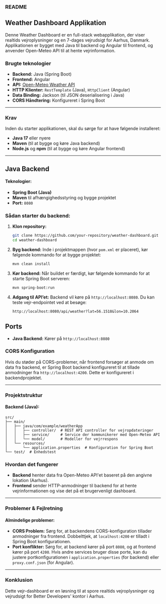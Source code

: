 ### README

## Weather Dashboard Applikation

Denne Weather Dashboard er en full-stack webapplikation, der viser realtids vejroplysninger og en 7-dages vejrudsigt for Aarhus, Danmark. Applikationen er bygget med Java til backend og Angular til frontend, og anvender Open-Meteo API til at hente vejrinformation.

### Brugte teknologier
- **Backend:** Java (Spring Boot)
- **Frontend:** Angular
- **API:** [Open-Meteo Weather API](https://open-meteo.com/)
- **HTTP Klienter:** `RestTemplate` (Java), `HttpClient` (Angular)
- **Data Binding:** Jackson (til JSON deserialisering i Java)
- **CORS Håndtering:** Konfigureret i Spring Boot

---

### Krav

Inden du starter applikationen, skal du sørge for at have følgende installeret:
- **Java 17** eller nyere
- **Maven** (til at bygge og køre Java backend)
- **Node.js** og **npm** (til at bygge og køre Angular frontend)

---

## Java Backend

#### Teknologier:
- **Spring Boot (Java)**
- **Maven** til afhængighedsstyring og bygge projektet
- **Port:** `8080`

### Sådan starter du backend:

1. **Klon repository:**
   ```bash
   git clone https://github.com/your-repository/weather-dashboard.git
   cd weather-dashboard
   ```

2. **Byg backend:**
   Inde i projektmappen (hvor `pom.xml` er placeret), kør følgende kommando for at bygge projektet:
   ```bash
   mvn clean install
   ```

3. **Kør backend:**
   Når buildet er færdigt, kør følgende kommando for at starte Spring Boot serveren:
   ```bash
   mvn spring-boot:run
   ```

4. **Adgang til API’et:**
   Backend vil køre på `http://localhost:8080`. Du kan teste vejr-endpointet ved at besøge:
   ```
   http://localhost:8080/api/weather?lat=56.1518&lon=10.2064
   ```


## Ports

- **Java Backend:** Kører på `http://localhost:8080`

### CORS Konfiguration

Hvis du støder på CORS-problemer, når frontend forsøger at anmode om data fra backend, er Spring Boot backend konfigureret til at tillade anmodninger fra `http://localhost:4200`. Dette er konfigureret i backendprojektet.

---

### Projektstruktur

#### Backend (Java):
```
src/
├── main/
│   ├── java/com/example/weatherApp
│   │   ├── controller/  # REST API controller for vejropdateringer
│   │   ├── service/     # Service der kommunikerer med Open-Meteo API
│   │   └── model/       # Modeller for vejrrespons
│   └── resources/
│       └── application.properties  # Konfiguration for Spring Boot
└── test/  # Enhedstest
```

### Hvordan det fungerer

- **Backend** henter data fra Open-Meteo API'et baseret på den angivne lokation (Aarhus).
- **Frontend** sender HTTP-anmodninger til backend for at hente vejrinformationen og vise det på et brugervenligt dashboard.

---

### Problemer & Fejlretning

#### Almindelige problemer:
- **CORS Problem:** Sørg for, at backendens CORS-konfiguration tillader anmodninger fra frontend. Dobbelttjek, at `localhost:4200` er tilladt i Spring Boot konfigurationen.
- **Port konflikter:** Sørg for, at backend kører på port `8080`, og at frontend kører på port `4200`. Hvis andre services bruger disse porte, kan du justere portkonfigurationen i `application.properties` (for backend) eller `proxy.conf.json` (for Angular).

---

### Konklusion
Dette vejr-dashboard er en løsning til at spore realtids vejroplysninger og vejrudsigt for Better Developers' kontor i Aarhus.
